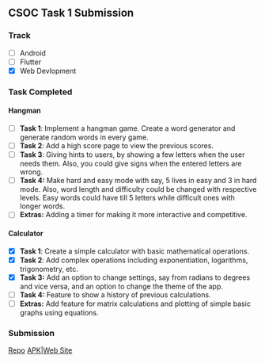 ## CSOC Task 1 Submission
<!-- - [x] mark like this where required -->

### Track

- [ ] Android
- [ ] Flutter
- [x] Web Devlopment

### Task Completed
<!-- you only have to fill in one of the tasks -->
#### Hangman

- [ ] **Task 1**: Implement a hangman game. Create a word generator and generate random words in every game.
- [ ] **Task 2**: Add a high score page to view the previous scores.
- [ ] **Task 3**: Giving hints to users, by showing a few letters when the user needs them. Also, you could give signs when the entered letters are wrong.
- [ ] **Task 4:** Make hard and easy mode with say, 5 lives in easy and 3 in hard mode. Also, word length and difficulty could be changed with respective levels. Easy words could have till 5 letters while difficult ones with longer words.
- [ ] **Extras:** Adding a timer for making it more interactive and competitive.

#### Calculator

- [x] **Task 1**: Create a simple calculator with basic mathematical operations.
- [x] **Task 2**: Add complex operations including exponentiation, logarithms, trigonometry, etc.
- [x] **Task 3:** Add an option to change settings, say from radians to degrees and vice versa, and an option to change the theme of the app.
- [ ] **Task 4:** Feature to show a history of previous calculations.
- [ ] **Extras:** Add feature for matrix calculations and plotting of simple basic graphs using equations.

### Submission

<!-- Add in your repo and apk link or web site link as per track -->
[Repo](https://github.com/somudas/Calculator)
[APK|Web Site](https://calculator-ivory-five.vercel.app/)
